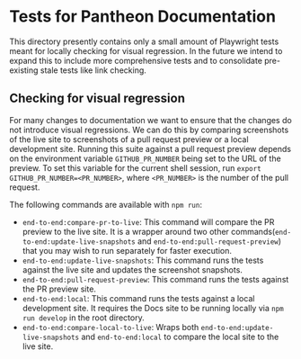 # Tests for Pantheon Documentation

This directory presently contains only a small amount of Playwright tests meant for locally checking for visual regression.
In the future we intend to expand this to include more comprehensive tests and to consolidate pre-existing stale tests like link checking.

## Checking for visual regression

For many changes to documentation we want to ensure that the changes do not introduce visual regressions.
We can do this by comparing screenshots of the live site to screenshots of a pull request preview or a local development site.
Running this suite against a pull request preview depends on the environment variable `GITHUB_PR_NUMBER` being set to the URL of the preview.
To set this variable for the current shell session, run `export GITHUB_PR_NUMBER=<PR_NUMBER>`, where `<PR_NUMBER>` is the number of the pull request.

The following commands are available with `npm run`:

* `end-to-end:compare-pr-to-live`: This command will compare the PR preview to the live site. It is a wrapper around two other commands(`end-to-end:update-live-snapshots` and `end-to-end:pull-request-preview`) that you may wish to run separately for faster execution.
* `end-to-end:update-live-snapshots`: This command runs the tests against the live site and updates the screenshot snapshots.
* `end-to-end:pull-request-preview`: This command runs the tests against the PR preview site.
* `end-to-end:local`: This command runs the tests against a local development site. It requires the Docs site to be running locally via `npm run develop` in the root directory.
* `end-to-end:compare-local-to-live`: Wraps both `end-to-end:update-live-snapshots` and `end-to-end:local` to compare the local site to the live site.



